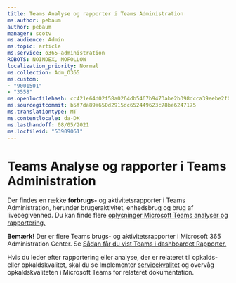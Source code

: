 ```yaml
---
title: Teams Analyse og rapporter i Teams Administration
ms.author: pebaum
author: pebaum
manager: scotv
ms.audience: Admin
ms.topic: article
ms.service: o365-administration
ROBOTS: NOINDEX, NOFOLLOW
localization_priority: Normal
ms.collection: Adm_O365
ms.custom:
- "9001501"
- "3558"
ms.openlocfilehash: cc421e64d02f58a0264db5467b9473abe2b398dcca39eebe2f072a0f283276f2
ms.sourcegitcommit: b5f7da89a650d2915dc652449623c78be6247175
ms.translationtype: MT
ms.contentlocale: da-DK
ms.lasthandoff: 08/05/2021
ms.locfileid: "53909061"
---
```

# <a name="teams-analytics-and-reports-in-the-teams-admin-center"></a>Teams Analyse og rapporter i Teams Administration

Der findes en række **forbrugs-** og aktivitetsrapporter i Teams Administration, herunder brugeraktivitet, enhedsbrug og brug af livebegivenhed. Du kan finde flere [oplysninger Microsoft Teams analyser og rapportering.](https://docs.microsoft.com/microsoftteams/teams-analytics-and-reports/teams-reporting-reference)

**Bemærk!** Der er flere Teams brugs- og aktivitetsrapporter i Microsoft 365 Administration Center. Se [Sådan får du vist Teams i dashboardet Rapporter.](https://docs.microsoft.com/microsoftteams/teams-activity-reports#how-to-view-the-teams-reports-in-the-reports-dashboard)

Hvis du leder efter rapportering eller  analyse, der er relateret til opkalds- eller opkaldskvalitet, skal du se Implementer [servicekvalitet](https://docs.microsoft.com/microsoftteams/monitor-call-quality-qos) og overvåg opkaldskvaliteten i Microsoft Teams for relateret dokumentation.

